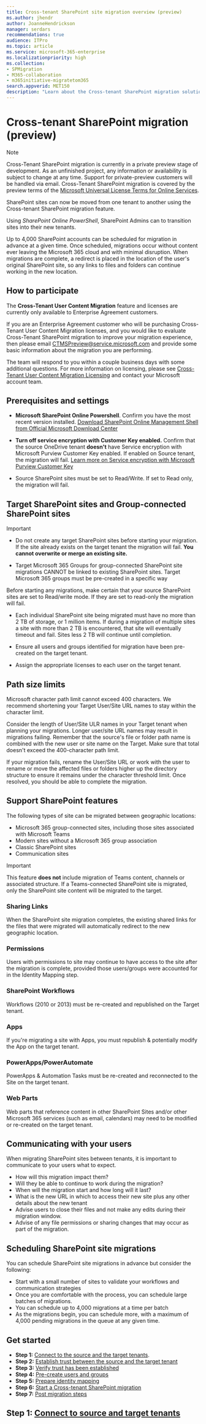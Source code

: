 ```yaml
---
title: Cross-tenant SharePoint site migration overview (preview)
ms.author: jhendr
author: JoanneHendrickson
manager: serdars
recommendations: true
audience: ITPro
ms.topic: article
ms.service: microsoft-365-enterprise
ms.localizationpriority: high
ms.collection: 
- SPMigration
- M365-collaboration
- m365initiative-migratetom365
search.appverid: MET150
description: "Learn about the Cross-tenant SharePoint migration solution to migrate your SharePoint sites from tenant to tenant, currently in preview."
---
```

# Cross-tenant SharePoint migration (preview)

>[!Note]
>Cross-Tenant SharePoint migration is currently in a private preview stage of development. As an unfinished project, any information or availability is subject to change at any time. Support for private-preview customers will be handled via email. Cross-Tenant SharePoint migration is covered by the preview terms of the [Microsoft Universal License Terms for Online Services](https://www.microsoft.com/licensing/terms/product/ForOnlineServices/all).


SharePoint sites can now be moved from one tenant to another using the Cross-tenant SharePoint migration feature. 

Using *SharePoint Online PowerShell*, SharePoint Admins can to transition sites into their new tenants.

Up to 4,000 SharePoint accounts can be scheduled for migration in advance at a given time. Once scheduled, migrations occur without content ever leaving the Microsoft 365 cloud and with minimal disruption. When migrations are complete, a redirect is placed in the location of the user's original SharePoint site, so any links to files and folders can continue working in the new location.


## How to participate

The **Cross-Tenant User Content Migration** feature and licenses are currently only available to Enterprise Agreement customers. 

If you are an Enterprise Agreement customer who will be purchasing Cross-Tenant User Content Migration licenses, and you would like to evaluate Cross-Tenant SharePoint migration to improve your migration experience, then please email CTMSPreview@service.microsoft.com and provide some basic information about the migration you are performing. 

The team will respond to you within a couple business days with some additional questions. For more information on licensing, please see [Cross-Tenant User Content Migration Licensing](/microsoft-365/enterprise/cross-tenant-mailbox-migration) and contact your Microsoft account team.

## Prerequisites and settings

- **Microsoft SharePoint Online Powershell**. Confirm you have the most recent version installed. [Download SharePoint Online Management Shell from Official Microsoft Download Center](/download/details.aspx?id=35588)

- **Turn off service encryption with Customer Key enabled.** Confirm that the source OneDrive tenant **doesn't** have Service encryption with Microsoft Purview Customer Key enabled. If enabled on Source tenant, the migration will fail. [Learn more on Service encryption with Microsoft Purview Customer Key](/microsoft-365/compliance/customer-key-overview)

- Source SharePoint sites must be set to Read/Write. If set to Read only, the migration will fail.

## Target SharePoint sites and Group-connected SharePoint sites

>[!Important]
>- Do not create any target SharePoint sites before starting your migration. If the site already exists on the target tenant the migration will fail. **You cannot overwrite or merge an existing site.** 
>
>- Target Microsoft 365 Groups for group-connected SharePoint site migrations CANNOT be linked to existing SharePoint sites. Target Microsoft 365 groups must be pre-created in a specific way
>
>Before starting any migrations, make certain that your source SharePoint sites are set to Read/write mode.  If they are set to read-only the migration will fail. 
>
>- Each individual SharePoint site being migrated must have no more than 2 TB of storage, or 1 million items. If during a migration of multiple sites a site with more than 2 TB is encountered, that site will eventually timeout and fail. Sites less 2 TB will continue until completion.
>
>- Ensure all users and groups identified for migration have been pre-created on the target tenant.
>- Assign the appropriate licenses to each user on the target tenant.


## Path size limits

Microsoft character path limit cannot exceed 400 characters. We recommend shortening your Target User/Site URL names to stay within the character limit. 
 
Consider the length of User/Site ULR names in your Target tenant when planning your migrations. Longer user/site URL names may result in migrations failing. Remember that the source's file or folder path name is combined with the new user or site name on the Target. Make sure that total doesn't exceed the 400-character path limit.
 
If your migration fails, rename the User/Site URL or work with the user to rename or move the affected files or folders higher up the directory structure to ensure it remains under the character threshold limit. Once resolved, you should be able to complete the migration.


## Support SharePoint features 

The following types of site can be migrated between geographic locations:
 
- Microsoft 365 group-connected sites, including those sites associated with Microsoft Teams
- Modern sites without a Microsoft 365 group association
- Classic SharePoint sites
- Communication sites

>[!Important]
>This feature **does not** include migration of Teams content, channels or associated structure. If a Teams-connected SharePoint site is migrated, only the SharePoint site content will be migrated to the target.

### Sharing Links
 
When the SharePoint site migration completes, the existing shared links for the files that were migrated will automatically redirect to the new geographic location.

### Permissions
 
Users with permissions to site may continue to have access to the site after the migration is complete, provided those users/groups were accounted for in the Identity Mapping step. 

### SharePoint Workflows
 
Workflows (2010 or 2013) must be re-created and republished on the Target tenant.


### Apps
If you're migrating a site with Apps, you must republish & potentially modify the App on the target tenant. 
 
### PowerApps/PowerAutomate
 
PowerApps & Automation Tasks must be re-created and reconnected to the Site on the target tenant.


### Web Parts
 
Web parts that reference content in other SharePoint Sites and/or other Microsoft 365 services (such as email, calendars) may need to be modified or re-created on the target tenant.

## Communicating with your users

When migrating SharePoint sites between tenants, it is important to communicate to your users what to expect. 

- How will this migration impact them?
- Will they be able to continue to work during the migration?
- When will the migration start and how long will it last?
- What is the new URL in which to access their new site plus any other details about the new tenant
- Advise users to close their files and not make any edits during their migration window.
- Advise of any file permissions or sharing changes that may occur as part of the migration.

## Scheduling SharePoint site migrations

You can schedule SharePoint site migrations in advance but consider the following:

- Start with a small number of sites to validate your workflows and communication strategies
- Once you are comfortable with the process, you can schedule large batches of migrations.
- You can schedule up to 4,000 migrations at a time per batch
- As the migrations begin, you can schedule more, with a maximum of 4,000 pending migrations in the queue at any given time.



## Get started

- **Step 1:** [Connect to the source and the target tenants](cross-tenant-onedrive-migration-step1.md).  
- **Step 2:** [Establish trust between the source and the target tenant](cross-tenant-onedrive-migration-step2.md)
- **Step 3:** [Verify trust has been established](cross-tenant-onedrive-migration-step3.md)
- **Step 4:** [Pre-create users and groups](cross-tenant-sharepoint-migration-step4.md)  
- **Step 5:** [Prepare identity mapping](cross-tenant-sharepoint-migration-step5.md)
- **Step 6:** [Start a Cross-tenant SharePoint migration](cross-tenant-sharepoint-migration-step6.md)
- **Step 7:** [Post migration steps](cross-tenant-sharepoint-migration-step7.md)

## Step 1: [Connect to source and target tenants](cross-tenant-sharepoint-migration-step1.md)
